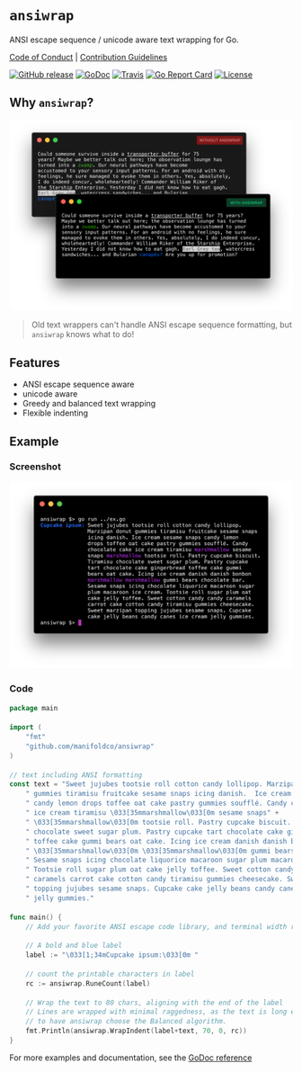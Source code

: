 # `ansiwrap`

ANSI escape sequence / unicode aware text wrapping for Go.

[Code of Conduct](./.github/CONDUCT.md) |
[Contribution Guidelines](./.github/CONTRIBUTING.md)

[![GitHub release](https://img.shields.io/github/tag/manifoldco/ansiwrap.svg?label=latest)](https://github.com/manifoldco/ansiwrap/releases)
[![GoDoc](https://img.shields.io/badge/godoc-reference-blue.svg)](https://godoc.org/github.com/manifoldco/ansiwrap)
[![Travis](https://img.shields.io/travis/manifoldco/ansiwrap/master.svg)](https://travis-ci.org/manifoldco/ansiwrap)
[![Go Report Card](https://goreportcard.com/badge/github.com/manifoldco/ansiwrap)](https://goreportcard.com/report/github.com/manifoldco/ansiwrap)
[![License](https://img.shields.io/badge/license-BSD-blue.svg)](./LICENSE.md)

## Why `ansiwrap`?

![](./.img/ansiwrap_comparison.png)

> Old text wrappers can't handle ANSI escape sequence formatting,
> but `ansiwrap` knows what to do!

## Features

- ANSI escape sequence aware
- unicode aware
- Greedy and balanced text wrapping
- Flexible indenting

## Example

### Screenshot

![](./.img/cupcake_ipsum.png)

### Code

```go
package main

import (
	"fmt"
	"github.com/manifoldco/ansiwrap"
)

// text including ANSI formatting
const text = "Sweet jujubes tootsie roll cotton candy lollipop. Marzipan donut" +
	" gummies tiramisu fruitcake sesame snaps icing danish.  Ice cream sesame snaps" +
	" candy lemon drops toffee oat cake pastry gummies soufflé. Candy chocolate cake" +
	" ice cream tiramisu \033[35mmarshmallow\033[0m sesame snaps" +
	" \033[35mmarshmallow\033[0m tootsie roll. Pastry cupcake biscuit. Tiramisu" +
	" chocolate sweet sugar plum. Pastry cupcake tart chocolate cake gingerbread" +
	" toffee cake gummi bears oat cake. Icing ice cream danish danish bonbon" +
	" \033[35mmarshmallow\033[0m \033[35mmarshmallow\033[0m gummi bears chocolate bar." +
	" Sesame snaps icing chocolate liquorice macaroon sugar plum macaroon ice cream." +
	" Tootsie roll sugar plum oat cake jelly toffee. Sweet cotton candy candy" +
	" caramels carrot cake cotton candy tiramisu gummies cheesecake. Sweet marzipan" +
	" topping jujubes sesame snaps. Cupcake cake jelly beans candy canes ice cream" +
	" jelly gummies."

func main() {
	// Add your favorite ANSI escape code library, and terminal width reporter.

	// A bold and blue label
	label := "\033[1;34mCupcake ipsum:\033[0m "

	// count the printable characters in label
	rc := ansiwrap.RuneCount(label)

	// Wrap the text to 80 chars, aligning with the end of the label
	// Lines are wrapped with minimal raggedness, as the text is long enough
	// to have ansiwrap choose the Balanced algorithm.
	fmt.Println(ansiwrap.WrapIndent(label+text, 70, 0, rc))
}
```

For more examples and documentation, see the
[GoDoc reference](https://godoc.org/github.com/manifoldco/ansiwrap)
